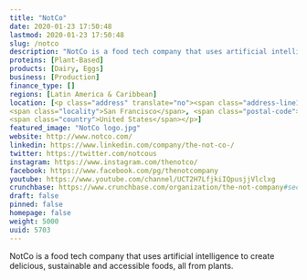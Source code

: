 ```yaml
---
title: "NotCo"
date: 2020-01-23 17:50:48
lastmod: 2020-01-23 17:50:48
slug: /notco
description: "NotCo is a food tech company that uses artificial intelligence to create delicious, sustainable and accessible foods, all from plants."
proteins: [Plant-Based]
products: [Dairy, Eggs]
business: [Production]
finance_type: []
regions: [Latin America & Caribbean]
location: [<p class="address" translate="no"><span class="address-line1">Market Street</span><br>
<span class="locality">San Francisco</span>, <span class="postal-code">94102</span><br>
<span class="country">United States</span></p>]
featured_image: "NotCo logo.jpg"
website: http://www.notco.com/
linkedin: https://www.linkedin.com/company/the-not-co-/
twitter: https://twitter.com/notcous
instagram: https://www.instagram.com/thenotco/
facebook: https://www.facebook.com/pg/thenotcompany
youtube: https://www.youtube.com/channel/UCT2H7LfjkiIQpusjjVlclxg
crunchbase: https://www.crunchbase.com/organization/the-not-company#section-overview
draft: false
pinned: false
homepage: false
weight: 5000
uuid: 5703
---
```

NotCo is a food tech company that uses artificial intelligence to create delicious, sustainable and accessible foods, all from plants.
